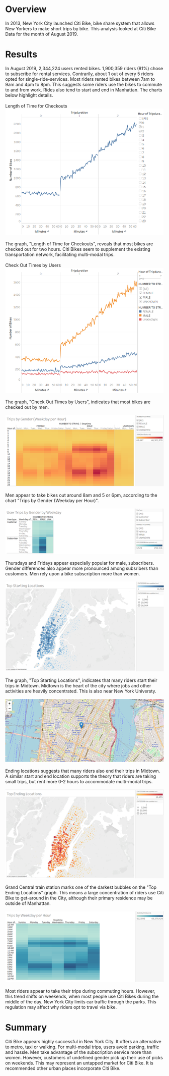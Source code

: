 # Overview
In 2013, New York City launched Citi Bike, bike share system that allows New Yorkers to make short trips by bike. This analysis looked at Citi Bike Data for the month of August 2019.
# Results
In August 2019, 2,344,224 users rented bikes. 1,900,359 riders (81%) chose to subscribe for rental services. Contrarily, about 1 out of every 5 riders opted for single-ride-services. Most riders rented bikes between 7am to 9am and 4pm to 8pm. This suggests some riders use the bikes to commute to and from work. Rides also tend to start and end in Manhattan. The charts below highlight details.
\
\
Length of Time for Checkouts
!["Length_of_Time_for_Checkouts.PNG"](https://github.com/dagibbins186/bikesharing/blob/main/biksharing/Challenge%20Images/Length_of_Time_for_Checkouts.PNG)
\
\
The graph, "Length of Time for Checkouts", reveals that most bikes are checked out for two hours. Citi Bikes seem to supplement the existing transportation network, facilitating multi-modal trips.
\
\
Check Out Times by Users
!["Check-Out_Times_by_Users"](https://github.com/dagibbins186/bikesharing/blob/main/biksharing/Challenge%20Images/Check-Out_Times_by_Users.PNG)
\
\
The graph, "Check Out Times by Users", indicates that most bikes are checked out by men.
\
\
!["Trips_by_Gender_Weekday_per_Hour.PNG"](https://github.com/dagibbins186/bikesharing/blob/main/biksharing/Challenge%20Images/Trips_by_Gender_Weekday_per_Hour.PNG)
\
\
Men appear to take bikes out around 8am and 5 or 6pm, according to the chart "Trips by Gender (Weekday per Hour)".
\
\
!["User_Trips-by_Gender_by_Weekday.PNG"](https://github.com/dagibbins186/bikesharing/blob/main/biksharing/Challenge%20Images/User_Trips-by_Gender_by_Weekday.PNG)
\
\
Thursdays and Fridays appear especially popular for male, subscribers. Gender differences also appear more pronounced among subsribers than customers. Men rely upon a bike subscription more than women.
\
\
!["Top_Starting_Locations.PNG"](https://github.com/dagibbins186/bikesharing/blob/main/biksharing/Challenge%20Images/Top_Starting_Locations.PNG)
\
\
The graph, "Top Starting Locations", indicates that many riders start their trips in Midtown. Midtown is the heart of the city where jobs and other activities are heavily concentrated. This is also near New York Universty.
\
\
!["Starting_Locations_Map_2.PNG"](https://github.com/dagibbins186/bikesharing/blob/main/biksharing/Challenge%20Images/Starting_Locations_Map_2.PNG)
\
\
Ending locations suggests that many riders also end their trips in Midtown. A similar start and end location supports the theory that riders are taking small trips, but rent more 0-2 hours to accommodate multi-modal trips. 
\
\
!["Top_Ending_Locations.PNG"](https://github.com/dagibbins186/bikesharing/blob/main/biksharing/Challenge%20Images/Top_Ending_Locations.PNG)
\
\
Grand Central train station marks one of the darkest bubbles on the "Top Ending Locations" graph. This means a large concentration of riders use Citi Bike to get-around in the City, although their primary residence may be outside of Manhattan.
\
\
!["Trips_By_Weekday_per_Hour"](https://github.com/dagibbins186/bikesharing/blob/main/biksharing/Challenge%20Images/Trips_By_Weekday_per_Hour.PNG)
\
\
Most riders appear to take their trips during commuting hours. However, this trend shifts on weekends, when most people use Citi Bikes during the middle of the day. New York City limits car traffic through the parks. This regulation may affect why riders opt to travel via bike.
# Summary
Citi Bike appears highly successful in New York City. It offers an alternative to metro, taxi or walking. For multi-modal trips, users avoid parking, traffic and hassle. Men take advantage of the subscription service more than women. However, customers of undefined gender pick up their use of picks on weekends. This may represent an untapped market for Citi Bike. It is recommended other urban places incorporate Citi Bike.
